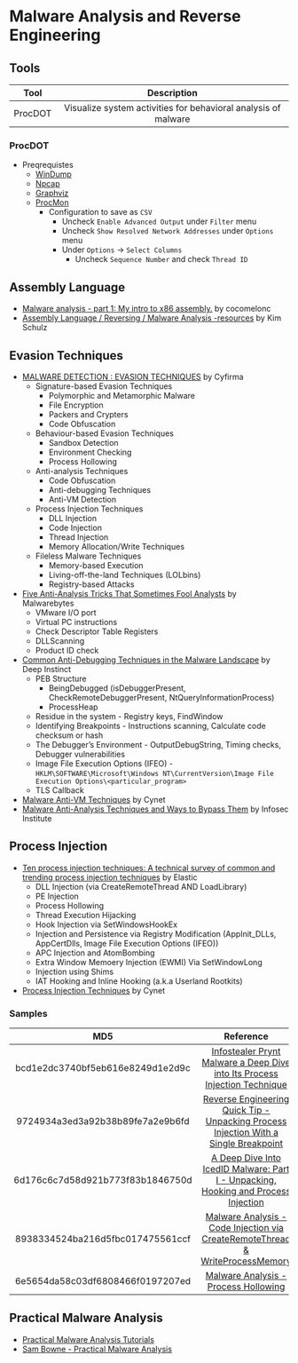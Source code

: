 # Malware Analysis and Reverse Engineering

## Tools

|Tool|Description|
|:-:|:-:|
|ProcDOT|Visualize system activities for behavioral analysis of malware|

### ProcDOT

- Preqrequistes
  - [WinDump](https://www.winpcap.org/windump/install/default.htm)
  - [Npcap](https://npcap.com/)
  - [Graphviz](https://graphviz.org/download/)
  - [ProcMon](https://learn.microsoft.com/en-us/sysinternals/downloads/procmon)
    - Configuration to save as `CSV`
      - Uncheck `Enable Advanced Output` under `Filter` menu
      - Uncheck `Show Resolved Network Addresses` under `Options` menu
      - Under `Options` &rarr; `Select Columns`
        - Uncheck `Sequence Number` and check `Thread ID`

## Assembly Language

- [Malware analysis - part 1: My intro to x86 assembly.](https://cocomelonc.github.io/tutorial/2021/10/03/malware-analysis-1.html) by cocomelonc
- [Assembly Language / Reversing / Malware Analysis -resources](https://gist.github.com/kimusan/475bf632009fc8eef9f22a6489b74a03) by Kim Schulz

## Evasion Techniques

- [MALWARE DETECTION : EVASION TECHNIQUES](https://www.cyfirma.com/research/malware-detection-evasion-techniques/) by Cyfirma
  - Signature-based Evasion Techniques
    - Polymorphic and Metamorphic Malware
    - File Encryption
    - Packers and Crypters
    - Code Obfuscation
  - Behaviour-based Evasion Techniques
    - Sandbox Detection
    - Environment Checking
    - Process Hollowing
  - Anti-analysis Techniques
    - Code Obfuscation
    - Anti-debugging Techniques
    - Anti-VM Detection
  - Process Injection Techniques
    - DLL Injection
    - Code Injection
    - Thread Injection
    - Memory Allocation/Write Techniques
  - Fileless Malware Techniques
    - Memory-based Execution
    - Living-off-the-land Techniques (LOLbins)
    - Registry-based Attacks
- [Five Anti-Analysis Tricks That Sometimes Fool Analysts](https://www.malwarebytes.com/blog/news/2014/09/five-anti-debugging-tricks-that-sometimes-fool-analysts) by Malwarebytes
  - VMware I/O port
  - Virtual PC instructions
  - Check Descriptor Table Registers
  - DLLScanning
  - Product ID check
- [Common Anti-Debugging Techniques in the Malware Landscape](https://www.deepinstinct.com/blog/common-anti-debugging-techniques-in-the-malware-landscape) by  Deep Instinct
  - PEB Structure
    - BeingDebugged (isDebuggerPresent, CheckRemoteDebuggerPresent, NtQueryInformationProcess)
    - ProcessHeap
  - Residue in the system - Registry keys, FindWindow
  - Identifying Breakpoints - Instructions scanning, Calculate code checksum or hash
  - The Debugger’s Environment - OutputDebugString, Timing checks, Debugger vulnerabilities
  - Image File Execution Options (IFEO) - `HKLM\SOFTWARE\Microsoft\Windows NT\CurrentVersion\Image File Execution Options\<particular_program>`
  - TLS Callback
- [Malware Anti-VM Techniques](https://www.cynet.com/attack-techniques-hands-on/malware-anti-vm-techniques/) by Cynet
- [Malware Anti-Analysis Techniques and Ways to Bypass Them](https://www.infosecinstitute.com/resources/malware-analysis/malware-anti-analysis-techniques-ways-bypass/) by Infosec Institute

## Process Injection

- [Ten process injection techniques: A technical survey of common and trending process injection techniques](https://www.elastic.co/blog/ten-process-injection-techniques-technical-survey-common-and-trending-process) by Elastic
  - DLL Injection (via CreateRemoteThread AND LoadLibrary)
  - PE Injection
  - Process Hollowing
  - Thread Execution Hijacking
  - Hook Injection via SetWindowsHookEx
  - Injection and Persistence via Registry Modification (AppInit_DLLs, AppCertDlls, Image File Execution Options (IFEO))
  - APC Injection and AtomBombing
  - Extra Window Memoery Injection (EWMI) Via SetWindowLong
  - Injection using Shims
  - IAT Hooking and Inline Hooking (a.k.a Userland Rootkits)
- [Process Injection Techniques](https://www.cynet.com/attack-techniques-hands-on/process-injection-techniques/) by Cynet

### Samples

|MD5|Reference|
|:-:|:-:|
|bcd1e2dc3740bf5eb616e8249d1e2d9c|  [Infostealer Prynt Malware a Deep Dive into Its Process Injection Technique](https://www.cyfirma.com/research/infostealer-prynt-malware-a-deep-dive-into-its-process-injection-technique/)|
|9724934a3ed3a92b38b89fe7a2e9b6fd|  [Reverse Engineering Quick Tip - Unpacking Process Injection With a Single Breakpoint](https://youtu.be/Min6DWTHDBw?si=K1TmqzujVgi7o6_t)|
|6d176c6c7d58d921b773f83b1846750d|  [A Deep Dive Into IcedID Malware: Part I - Unpacking, Hooking and Process Injection](https://www.fortinet.com/blog/threat-research/icedid-malware-analysis-part-one)|
|8938334524ba216d5fbc017475561ccf|  [Malware Analysis - Code Injection via CreateRemoteThread & WriteProcessMemory](https://youtu.be/W_rAxPm4TTU?si=oQYWTq_a-gaTQDii)|
|6e5654da58c03df6808466f0197207ed|  [Malware Analysis - Process Hollowing](https://youtu.be/aBKk2KAN0E0?si=FJqRC2VQ0GiCWKDU)|

## Practical Malware Analysis

- [Practical Malware Analysis Tutorials](https://www.youtube.com/playlist?list=PLt9cUwGw6CYEpBwasTz7WWgphfRWof0_O)
- [Sam Bowne - Practical Malware Analysis](https://youtube.com/playlist?list=PL7gCgFw1RV1PgrZftw3kd23cLjobGEStR&si=oXnB3w6WNp0rPMRj)
